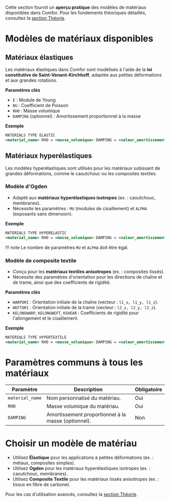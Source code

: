 Cette section fournit un **aperçu pratique** des modèles de matériaux disponibles dans Comfor. Pour les fondements théoriques détaillés, consultez la [section Théorie](theory/theory_overview.md).

# Modèles de matériaux disponibles

## Matériaux élastiques

Les matériaux élastiques dans Comfor sont modélisés à l'aide de la **loi constitutive de Saint-Venant-Kirchhoff**, adaptée aux petites déformations et aux grandes rotations.

**Paramètres clés**

- `E` : Module de Young
- `NU` : Coefficient de Poisson
- `RHO` : Masse volumique
- `DAMPING` (optionnel) : Amortissement proportionnel à la masse

**Exemple**

```xml
MATERIALS TYPE ELASTIC
<material_name> RHO = <masse_volumique> DAMPING = <valeur_amortissement> E = <module_young> NU = <coefficient_poisson>
```

## Matériaux hyperélastiques

Les modèles hyperélastiques sont utilisés pour les matériaux subissant de grandes déformations, comme le caoutchouc ou les composites textiles.

### Modèle d'Ogden

- Adapté aux **matériaux hyperélastiques isotropes** (ex. : caoutchouc, membranes).
- Nécessite les paramètres : `MU` (modules de cisaillement) et `ALPHA` (exposants sans dimension).

**Exemple**

```xml
MATERIALS TYPE HYPERELASTIC
<material_name> RHO = <masse_volumique> DAMPING = <valeur_amortissement> TYPE = OGDEN MU = <mu_1, mu_2, ...> ALPHA = <alpha_1, alpha_2, ...>
```

!!! note
    Le nombre de paramètres `MU` et `ALPHA` doit être égal.

### Modèle de composite textile

- Conçu pour les **matériaux textiles anisotropes** (ex. : composites tissés).
- Nécessite des paramètres d'orientation pour les directions de chaîne et de trame, ainsi que des coefficients de rigidité.

**Paramètres clés**

- `WARPORI` : Orientation initiale de la chaîne (vecteur : `l1_x, l1_y, l1_z`).
- `WEFTORI` : Orientation initiale de la trame (vecteur : `l2_x, l2_y, l2_z`).
- `KELONGWARP`, `KELONGWEFT`, `KSHEAR` : Coefficients de rigidité pour l'allongement et le cisaillement.

**Exemple**

```xml
MATERIALS TYPE HYPERTEXTILE
<material_name> RHO = <masse_volumique> DAMPING = <valeur_amortissement> WARPORI = <l1_x, l1_y, l1_z> WEFTORI = <l2_x, l2_y, l2_z> KELONGWARP = <k1, k2, ...> KELONGWEFT = <k1, k2, ...> KSHEAR = <k1, k2, ...>
```

# Paramètres communs à tous les matériaux

| Paramètre       | Description                                                                 | Obligatoire |
|-----------------|-----------------------------------------------------------------------------|-------------|
| `material_name` | Nom personnalisé du matériau.                                               | Oui         |
| `RHO`           | Masse volumique du matériau.                                                | Oui         |
| `DAMPING`       | Amortissement proportionnel à la masse (optionnel).                         | Non         |

# Choisir un modèle de matériau

- Utilisez **Élastique** pour les applications à petites déformations (ex. : métaux, composites simples).
- Utilisez **Ogden** pour les matériaux hyperélastiques isotropes (ex. : caoutchouc, membranes).
- Utilisez **Composite Textile** pour les matériaux tissés anisotropes (ex. : tissus en fibre de carbone).

Pour les cas d'utilisation avancés, consultez la [section Théorie](theory/materials/materials_overview.md).

